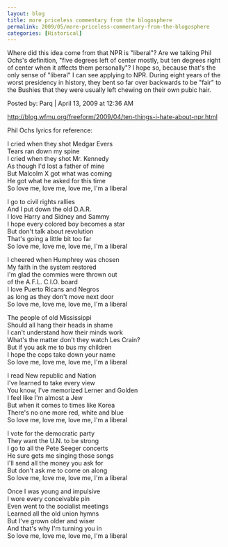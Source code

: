 ```yaml
---
layout: blog
title: more priceless commentary from the blogosphere
permalink: 2009/05/more-priceless-commentary-from-the-blogosphere
categories: [Historical]
---
```


<p>Where did this idea come from that NPR is "liberal"? Are we talking Phil Ochs's definition, "five degrees left of center mostly, but ten degrees right of center when it affects them personally"? I hope so, because that's the only sense of "liberal" I can see applying to NPR. During eight years of the worst presidency in history, they bent so far over backwards to be "fair" to the Bushies that they were usually left chewing on their own pubic hair.</p>
<p>Posted by: Parq | April 13, 2009 at 12:36 AM</p>
<p><a href="http://blog.wfmu.org/freeform/2009/04/ten-things-i-hate-about-npr.html" title="http://blog.wfmu.org/freeform/2009/04/ten-things-i-hate-about-npr.html">http://blog.wfmu.org/freeform/2009/04/ten-things-i-hate-about-npr.html</a></p>
<p>Phil Ochs lyrics for reference:</p>
<p>I cried when they shot Medgar Evers<br />
Tears ran down my spine<br />
I cried when they shot Mr. Kennedy<br />
As though I'd lost a father of mine<br />
But Malcolm X got what was coming<br />
He got what he asked for this time<br />
So love me, love me, love me, I'm a liberal</p>
<p>I go to civil rights rallies<br />
And I put down the old D.A.R.<br />
I love Harry and Sidney and Sammy<br />
I hope every colored boy becomes a star<br />
But don't talk about revolution<br />
That's going a little bit too far<br />
So love me, love me, love me, I'm a liberal</p>
<p>I cheered when Humphrey was chosen<br />
My faith in the system restored<br />
I'm glad the commies were thrown out<br />
of the A.F.L. C.I.O. board<br />
I love Puerto Ricans and Negros<br />
as long as they don't move next door<br />
So love me, love me, love me, I'm a liberal</p>
<p>The people of old Mississippi<br />
Should all hang their heads in shame<br />
I can't understand how their minds work<br />
What's the matter don't they watch Les Crain?<br />
But if you ask me to bus my children<br />
I hope the cops take down your name<br />
So love me, love me, love me, I'm a liberal</p>
<p>I read New republic and Nation<br />
I've learned to take every view<br />
You know, I've memorized Lerner and Golden<br />
I feel like I'm almost a Jew<br />
But when it comes to times like Korea<br />
There's no one more red, white and blue<br />
So love me, love me, love me, I'm a liberal</p>
<p>I vote for the democratic party<br />
They want the U.N. to be strong<br />
I go to all the Pete Seeger concerts<br />
He sure gets me singing those songs<br />
I'll send all the money you ask for<br />
But don't ask me to come on along<br />
So love me, love me, love me, I'm a liberal</p>
<p>Once I was young and impulsive<br />
I wore every conceivable pin<br />
Even went to the socialist meetings<br />
Learned all the old union hymns<br />
But I've grown older and wiser<br />
And that's why I'm turning you in<br />
So love me, love me, love me, I'm a liberal</p>

